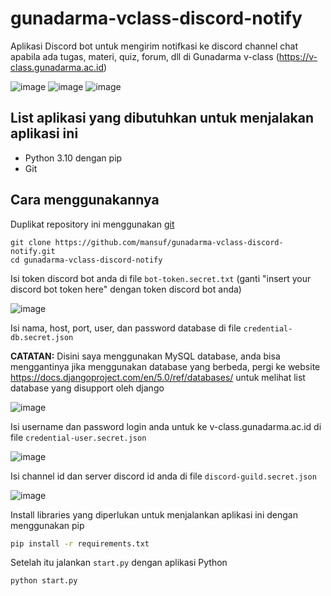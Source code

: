 # gunadarma-vclass-discord-notify

Aplikasi Discord bot untuk mengirim notifkasi ke discord channel chat apabila ada tugas, materi, quiz, forum, dll di Gunadarma v-class (https://v-class.gunadarma.ac.id)

![image](https://github.com/mansuf/gunadarma-vclass-discord-notify/assets/43638783/a86ab4f7-fa38-4036-9e4e-44dd7ce71073)
![image](https://github.com/mansuf/gunadarma-vclass-discord-notify/assets/43638783/eceb06c6-c780-4367-be57-0d300db15ca9)
![image](https://github.com/mansuf/gunadarma-vclass-discord-notify/assets/43638783/6c4601a3-24bf-4b12-925e-d2aeadeef085)


## List aplikasi yang dibutuhkan untuk menjalakan aplikasi ini

- Python 3.10 dengan pip
- Git

## Cara menggunakannya

Duplikat repository ini menggunakan [git](https://git-scm.com)

```
git clone https://github.com/mansuf/gunadarma-vclass-discord-notify.git
cd gunadarma-vclass-discord-notify
```

Isi token discord bot anda di file `bot-token.secret.txt` (ganti "insert your discord bot token here" dengan token discord bot anda)

![image](https://github.com/mansuf/gunadarma-vclass-discord-notify/assets/43638783/b8cb7a38-94c1-44d5-aebe-35fbfa7fb53a)

Isi nama, host, port, user, dan password database di file `credential-db.secret.json`

**CATATAN:** Disini saya menggunakan MySQL database, anda bisa menggantinya jika menggunakan database yang berbeda, pergi ke website https://docs.djangoproject.com/en/5.0/ref/databases/ untuk melihat list database yang disupport oleh django

![image](https://github.com/mansuf/gunadarma-vclass-discord-notify/assets/43638783/80fb4740-7e33-4d17-9574-e1d8a8b99806)

Isi username dan password login anda untuk ke v-class.gunadarma.ac.id di file `credential-user.secret.json`

![image](https://github.com/mansuf/gunadarma-vclass-discord-notify/assets/43638783/7cb5f27c-4cad-46e7-b288-9f6462b7d619)

Isi channel id dan server discord id anda di file `discord-guild.secret.json`

![image](https://github.com/mansuf/gunadarma-vclass-discord-notify/assets/43638783/3a4ac138-ef74-4505-a90d-78a897fb2f8b)

Install libraries yang diperlukan untuk menjalankan aplikasi ini dengan menggunakan pip 

```sh
pip install -r requirements.txt
```

Setelah itu jalankan `start.py` dengan aplikasi Python

```sh
python start.py
```

